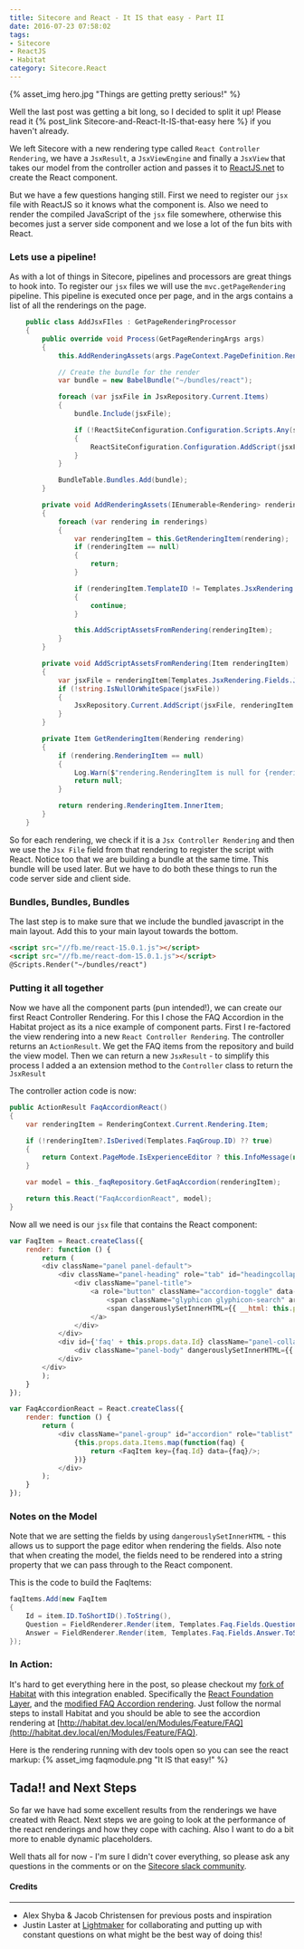 ```yaml
---
title: Sitecore and React - It IS that easy - Part II
date: 2016-07-23 07:58:02
tags:
- Sitecore
- ReactJS
- Habitat
category: Sitecore.React
---
```

{% asset_img hero.jpg "Things are getting pretty serious!" %}

Well the last post was getting a bit long, so I decided to split it up! Please read it {% post_link Sitecore-and-React-It-IS-that-easy here %} if you haven't already.  

We left Sitecore with a new rendering type called `React Controller Rendering`, we have a `JsxResult`, a `JsxViewEngine` and finally a `JsxView` that takes our model from the controller action and passes it to [ReactJS.net](http://reactjs.net) to create the React component.

But we have a few questions hanging still. First we need to register our `jsx` file with ReactJS so it knows what the component is. Also we need to render the compiled JavaScript of the `jsx` file somewhere, otherwise this becomes just a server side component and we lose a lot of the fun bits with React.

### Lets use a pipeline!
As with a lot of things in Sitecore, pipelines and processors are great things to hook into. To register our `jsx` files we will use the `mvc.getPageRendering` pipeline. This pipeline is executed once per page, and in the args contains a list of all the renderings on the page.

```csharp
	public class AddJsxFIles : GetPageRenderingProcessor
	{
		public override void Process(GetPageRenderingArgs args)
		{
			this.AddRenderingAssets(args.PageContext.PageDefinition.Renderings);

			// Create the bundle for the render
			var bundle = new BabelBundle("~/bundles/react");

			foreach (var jsxFile in JsxRepository.Current.Items)
			{
				bundle.Include(jsxFile);

				if (!ReactSiteConfiguration.Configuration.Scripts.Any(s => s.Equals(jsxFile)))
				{
					ReactSiteConfiguration.Configuration.AddScript(jsxFile);
				}
			}

			BundleTable.Bundles.Add(bundle);
		}

		private void AddRenderingAssets(IEnumerable<Rendering> renderings)
		{
			foreach (var rendering in renderings)
			{
				var renderingItem = this.GetRenderingItem(rendering);
				if (renderingItem == null)
				{
					return;
				}

				if (renderingItem.TemplateID != Templates.JsxRendering.ID)
				{
					continue;
				}

				this.AddScriptAssetsFromRendering(renderingItem);
			}
		}

		private void AddScriptAssetsFromRendering(Item renderingItem)
		{
			var jsxFile = renderingItem[Templates.JsxRendering.Fields.JsxFile];
			if (!string.IsNullOrWhiteSpace(jsxFile))
			{
				JsxRepository.Current.AddScript(jsxFile, renderingItem.ID);
			}
		}

		private Item GetRenderingItem(Rendering rendering)
		{
			if (rendering.RenderingItem == null)
			{
				Log.Warn($"rendering.RenderingItem is null for {rendering.RenderingItemPath}", this);
				return null;
			}

			return rendering.RenderingItem.InnerItem;
		}
	}
```

So for each rendering, we check if it is a `Jsx Controller Rendering` and then we use the `Jsx File` field from that rendering to register the script with React. Notice too that we are building a bundle at the same time. This bundle will be used later. But we have to do both these things to run the code server side and client side.

### Bundles, Bundles, Bundles
The last step is to make sure that we include the bundled javascript in the main layout. Add this to your main layout towards the bottom.

```html
<script src="//fb.me/react-15.0.1.js"></script>
<script src="//fb.me/react-dom-15.0.1.js"></script>
@Scripts.Render("~/bundles/react")
```

### Putting it all together

Now we have all the component parts (pun intended!), we can create our first React Controller Rendering.  For this I chose the FAQ Accordion in the Habitat project as its a nice example of component parts. First I re-factored the view rendering into a new `React Controller Rendering`. The controller returns an `ActionResult`. We get the FAQ items from the repository and build the view model. Then we can return a new `JsxResult` - to simplify this process I added a an extension method to the `Controller` class to return the `JsxResult`

The controller action code is now:
```csharp
public ActionResult FaqAccordionReact()
{
    var renderingItem = RenderingContext.Current.Rendering.Item;

    if (!renderingItem?.IsDerived(Templates.FaqGroup.ID) ?? true)
    {
        return Context.PageMode.IsExperienceEditor ? this.InfoMessage(new InfoMessage(AlertTexts.InvalidDataSourceTemplateFriendlyMessage, InfoMessage.MessageType.Warning)) : null;
    }

    var model = this._faqRepository.GetFaqAccordion(renderingItem);

    return this.React("FaqAccordionReact", model);
} 
```

Now all we need is our `jsx` file that contains the React component:
```javascript
var FaqItem = React.createClass({
	render: function () {
		return (
		<div className="panel panel-default">
			<div className="panel-heading" role="tab" id="headingcollapse0" >
				<div className="panel-title">
					<a role="button" className="accordion-toggle" data-toggle="collapse" data-parent="#accordion" href={'#faq' + this.props.data.Id}>
						<span className="glyphicon glyphicon-search" aria-hidden="true"></span>
						<span dangerouslySetInnerHTML={{ __html: this.props.data.Question }} />
					</a>
				</div>
			</div>
			<div id={'faq' + this.props.data.Id} className="panel-collapse collapse" role="tabpanel" aria-labelledby="headingcollapse0">
				<div className="panel-body" dangerouslySetInnerHTML={{ __html: this.props.data.Answer }} />
			</div>
		</div>
		);
	}
});

var FaqAccordionReact = React.createClass({
	render: function () {
		return (
			<div className="panel-group" id="accordion" role="tablist" aria-multiselectable="true">
				{this.props.data.Items.map(function(faq) {
					return <FaqItem key={faq.Id} data={faq}/>;
				})}
			</div>
		);
	}
});
```

### Notes on the Model
Note that we are setting the fields by using `dangerouslySetInnerHTML` - this allows us to support the page editor when rendering the fields. Also note that when creating the model, the fields need to be rendered into a string property that we can pass through to the React component.

This is the code to build the FaqItems:

```csharp
faqItems.Add(new FaqItem
{
    Id = item.ID.ToShortID().ToString(),
    Question = FieldRenderer.Render(item, Templates.Faq.Fields.Question.ToString()),
    Answer = FieldRenderer.Render(item, Templates.Faq.Fields.Answer.ToString())
});
```

### In Action:
It's hard to get everything here in the post, so please checkout my [fork of Habitat](https://github.com/GuitarRich/Habitat) with this integration enabled. Specifically the [React Foundation Layer](https://github.com/GuitarRich/Habitat/tree/master/src/Foundation/React), and the [modified FAQ Accordion rendering](https://github.com/GuitarRich/Habitat/tree/master/src/Feature/faq/code). Just follow the normal steps to install Habitat and you should be able to see the accordion rendering at [http://habitat.dev.local/en/Modules/Feature/FAQ](http://habitat.dev.local/en/Modules/Feature/FAQ).

Here is the rendering running with dev tools open so you can see the react markup:
{% asset_img faqmodule.png "It IS that easy!" %}


## Tada!! and Next Steps
So far we have had some excellent results from the renderings we have created with React. Next steps we are going to look at the performance of the react renderings and how they cope with caching. Also I want to do a bit more to enable dynamic placeholders.

Well thats all for now - I'm sure I didn't cover everything, so please ask any questions in the comments or on the [Sitecore slack community](http://sitecorechat.slack.com).

#### Credits
---
- Alex Shyba & Jacob Christensen for previous posts and inspiration
- Justin Laster at [Lightmaker](http://lightmaker.com) for collaborating and putting up with constant questions on what might be the best way of doing this!
